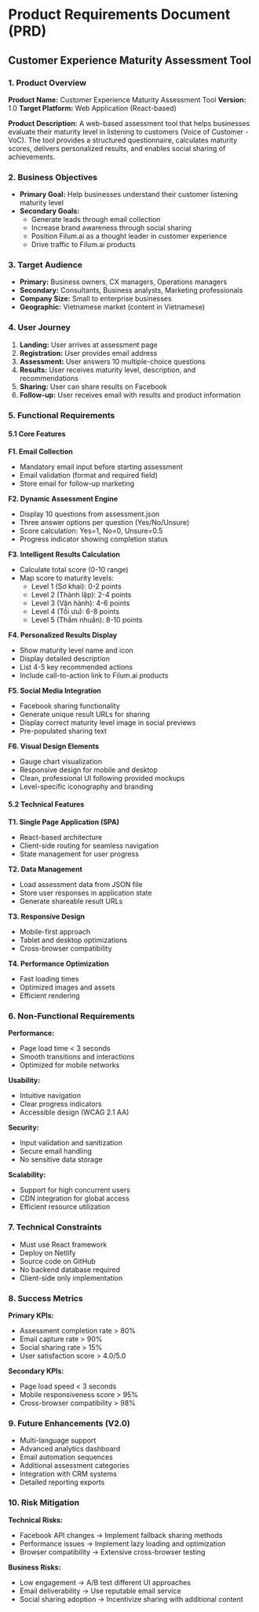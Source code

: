 # Product Requirements Document (PRD)

## Customer Experience Maturity Assessment Tool

### 1. Product Overview

**Product Name:** Customer Experience Maturity Assessment Tool
**Version:** 1.0
**Target Platform:** Web Application (React-based)

**Product Description:**
A web-based assessment tool that helps businesses evaluate their maturity level in listening to customers (Voice of Customer - VoC). The tool provides a structured questionnaire, calculates maturity scores, delivers personalized results, and enables social sharing of achievements.

### 2. Business Objectives

- **Primary Goal:** Help businesses understand their customer listening maturity level
- **Secondary Goals:**
  - Generate leads through email collection
  - Increase brand awareness through social sharing
  - Position Filum.ai as a thought leader in customer experience
  - Drive traffic to Filum.ai products

### 3. Target Audience

- **Primary:** Business owners, CX managers, Operations managers
- **Secondary:** Consultants, Business analysts, Marketing professionals
- **Company Size:** Small to enterprise businesses
- **Geographic:** Vietnamese market (content in Vietnamese)

### 4. User Journey

1. **Landing:** User arrives at assessment page
2. **Registration:** User provides email address
3. **Assessment:** User answers 10 multiple-choice questions
4. **Results:** User receives maturity level, description, and recommendations
5. **Sharing:** User can share results on Facebook
6. **Follow-up:** User receives email with results and product information

### 5. Functional Requirements

#### 5.1 Core Features

**F1. Email Collection**

- Mandatory email input before starting assessment
- Email validation (format and required field)
- Store email for follow-up marketing

**F2. Dynamic Assessment Engine**

- Display 10 questions from assessment.json
- Three answer options per question (Yes/No/Unsure)
- Score calculation: Yes=1, No=0, Unsure=0.5
- Progress indicator showing completion status

**F3. Intelligent Results Calculation**

- Calculate total score (0-10 range)
- Map score to maturity levels:
  - Level 1 (Sơ khai): 0-2 points
  - Level 2 (Thành lập): 2-4 points
  - Level 3 (Vận hành): 4-6 points
  - Level 4 (Tối ưu): 6-8 points
  - Level 5 (Thấm nhuần): 8-10 points

**F4. Personalized Results Display**

- Show maturity level name and icon
- Display detailed description
- List 4-5 key recommended actions
- Include call-to-action link to Filum.ai products

**F5. Social Media Integration**

- Facebook sharing functionality
- Generate unique result URLs for sharing
- Display correct maturity level image in social previews
- Pre-populated sharing text

**F6. Visual Design Elements**

- Gauge chart visualization
- Responsive design for mobile and desktop
- Clean, professional UI following provided mockups
- Level-specific iconography and branding

#### 5.2 Technical Features

**T1. Single Page Application (SPA)**

- React-based architecture
- Client-side routing for seamless navigation
- State management for user progress

**T2. Data Management**

- Load assessment data from JSON file
- Store user responses in application state
- Generate shareable result URLs

**T3. Responsive Design**

- Mobile-first approach
- Tablet and desktop optimizations
- Cross-browser compatibility

**T4. Performance Optimization**

- Fast loading times
- Optimized images and assets
- Efficient rendering

### 6. Non-Functional Requirements

**Performance:**

- Page load time < 3 seconds
- Smooth transitions and interactions
- Optimized for mobile networks

**Usability:**

- Intuitive navigation
- Clear progress indicators
- Accessible design (WCAG 2.1 AA)

**Security:**

- Input validation and sanitization
- Secure email handling
- No sensitive data storage

**Scalability:**

- Support for high concurrent users
- CDN integration for global access
- Efficient resource utilization

### 7. Technical Constraints

- Must use React framework
- Deploy on Netlify
- Source code on GitHub
- No backend database required
- Client-side only implementation

### 8. Success Metrics

**Primary KPIs:**

- Assessment completion rate > 80%
- Email capture rate > 90%
- Social sharing rate > 15%
- User satisfaction score > 4.0/5.0

**Secondary KPIs:**

- Page load speed < 3 seconds
- Mobile responsiveness score > 95%
- Cross-browser compatibility > 98%

### 9. Future Enhancements (V2.0)

- Multi-language support
- Advanced analytics dashboard
- Email automation sequences
- Additional assessment categories
- Integration with CRM systems
- Detailed reporting exports

### 10. Risk Mitigation

**Technical Risks:**

- Facebook API changes → Implement fallback sharing methods
- Performance issues → Implement lazy loading and optimization
- Browser compatibility → Extensive cross-browser testing

**Business Risks:**

- Low engagement → A/B test different UI approaches
- Email deliverability → Use reputable email service
- Social sharing adoption → Incentivize sharing with additional content
